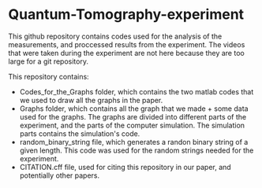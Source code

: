# Quantum-Tomography-experiment
This github repository contains codes used for the analysis of the measurements, and proccessed results from the experiment. 
The videos that were taken during the experiment are not here because they are too large for a git repository.   

This repository contains:

- Codes_for_the_Graphs folder, which contains the two matlab codes that we used to draw all the graphs in the paper.
- Graphs folder, which contains all the graph that we made + some data used for the graphs. The graphs are divided into different parts of the experiment, and the parts of the computer simulation. The simulation parts contains the simulation's code.  
- random_binary_string file, which generates a randon binary string of a given length. This code was used for the random strings needed for the experiment.
- CITATION.cff file, used for citing this repository in our paper, and potentially other papers.  
